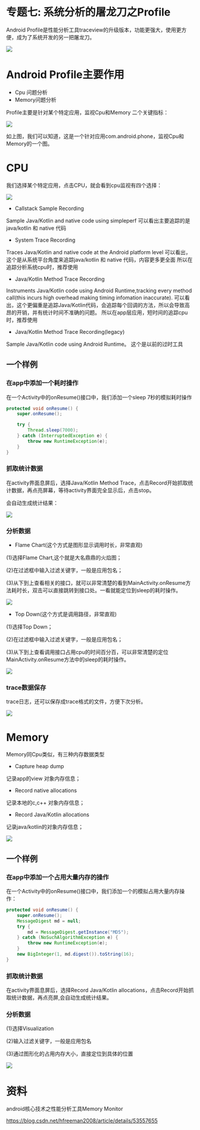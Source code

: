 # 专题七: 系统分析的屠龙刀之Profile

Android Profile是性能分析工具traceview的升级版本，功能更强大，使用更方便，成为了系统开发的另一把屠龙刀。

<img src="..\Images\log_sword.png">

# Android Profile主要作用
- Cpu 问题分析
- Memory问题分析

Profile主要是针对某个特定应用，监视Cpu和Memory 二个关键指标：

<img src="profile_whole.png">

如上图，我们可以知道，这是一个针对应用com.android.phone，监视Cpu和Memory的一个图。


# CPU

我们选择某个特定应用，点击CPU，就会看到cpu监视有四个选择：

<img src="cpu_whole.png">


- Callstack Sample Recording

Sample Java/Kotlin and native code using simpleperf
可以看出主要追踪的是java/kotlin 和 native 代码


- System Trace Recording

Traces Java/Kotlin and native code at the Android platform level
可以看出，这个是从系统平台角度来追踪java/kotlin 和 native 代码，内容更多更全面
所以在追踪分析系统cpu时，推荐使用

- Java/Kotlin Method Trace Recording

Instruments Java/Kotlin code using Android Runtime,tracking every method call(this incurs high overhead making timing infomation inaccurate).
可以看出，这个更偏重是追踪Java/Kotlin代码，会追踪每个回调的方法，所以会导致高昂的开销，并有统计时间不准确的问题。
所以在app层应用，短时间的追踪cpu时，推荐使用

- Java/Kotlin Method Trace Recording(legacy)

Sample Java/Kotlin code using Android Runtime。
这个是以前的过时工具


## 一个样例

### 在app中添加一个耗时操作

在一个Activity中的onResume()接口中，我们添加一个sleep 7秒的模拟耗时操作

```java
protected void onResume() {
    super.onResume();

    try {
        Thread.sleep(7000);
    } catch (InterruptedException e) {
        throw new RuntimeException(e);
    }
}
```
### 抓取统计数据

在activity界面息屏后，选择Java/Kotlin Method Trace，点击Record开始抓取统计数据，再点亮屏幕，等待activity界面完全显示后，点击stop。

会自动生成统计结果：

<img src="result_show.png">


### 分析数据

- Flame Chart(这个方式是图形显示调用时长，非常直观)

(1)选择Flame Chart,这个就是大名鼎鼎的火焰图；

(2)在过滤框中输入过滤关键字，一般是应用包名；

(3)从下到上查看相关的接口，就可以非常清楚的看到MainActivity.onResume方法耗时长，双击可以直接跳转到接口处。一看就能定位到sleep的耗时操作。


<img src="result_analize.png">


- Top Down(这个方式是调用路径，非常直观)

(1)选择Top Down；

(2)在过滤框中输入过滤关键字，一般是应用包名；

(3)从下到上查看调用接口占用cpu的时间百分百，可以非常清楚的定位MainActivity.onResume方法中的sleep的耗时操作。

<img src="result_analize_top_down.png">


### trace数据保存

trace日志，还可以保存成trace格式的文件，方便下次分析。

<img src="save_trace.png">


# Memory

Memory同Cpu类似，有三种内存数据类型

- Capture heap dump

记录app的view 对象内存信息；

- Record native allocations

记录本地的c,c++ 对象内存信息；

- Record Java/Kotlin allocations

记录java/kotlin的对象内存信息；


<img src="memory_type.png">




## 一个样例

### 在app中添加一个占用大量内存的操作

在一个Activity中的onResume()接口中，我们添加一个的模拟占用大量内存操作：

```java
protected void onResume() {
    super.onResume();
    MessageDigest md = null;
    try {
        md = MessageDigest.getInstance("MD5");
    } catch (NoSuchAlgorithmException e) {
        throw new RuntimeException(e);
    }
    new BigInteger(1, md.digest()).toString(16);
}
```


### 抓取统计数据

在activity界面息屏后，选择Record Java/Kotlin allocations，点击Record开始抓取统计数据，再点亮屏,会自动生成统计结果。


### 分析数据

(1)选择Visualization

(2)输入过滤关键字，一般是应用包名

(3)通过图形化的占用内存大小，直接定位到具体的位置

<img src="memory_anal.png">





# 资料
android核心技术之性能分析工具Memory Monitor

https://blog.csdn.net/hfreeman2008/article/details/53557655









